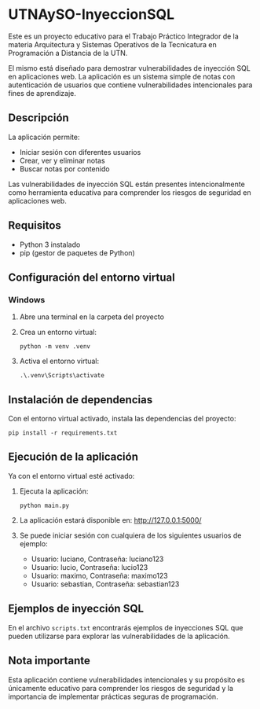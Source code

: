 # UTNAySO-InyeccionSQL

Este es un proyecto educativo para el Trabajo Práctico Integrador de la materia
Arquitectura y Sistemas Operativos de la Tecnicatura en Programación a Distancia de la UTN.

El mismo está diseñado para demostrar vulnerabilidades de inyección SQL en aplicaciones web.
La aplicación es un sistema simple de notas con autenticación de usuarios que contiene vulnerabilidades intencionales para fines de aprendizaje.

## Descripción

La aplicación permite:
- Iniciar sesión con diferentes usuarios
- Crear, ver y eliminar notas
- Buscar notas por contenido

Las vulnerabilidades de inyección SQL están presentes intencionalmente como herramienta educativa para comprender los riesgos de seguridad en aplicaciones web.

## Requisitos

- Python 3 instalado
- pip (gestor de paquetes de Python)

## Configuración del entorno virtual

### Windows

1. Abre una terminal en la carpeta del proyecto

2. Crea un entorno virtual:
   ```
   python -m venv .venv
   ```

3. Activa el entorno virtual:
   ```
   .\.venv\Scripts\activate
   ```


## Instalación de dependencias

Con el entorno virtual activado, instala las dependencias del proyecto:

```
pip install -r requirements.txt
```

## Ejecución de la aplicación

Ya con el entorno virtual esté activado:

1. Ejecuta la aplicación:
   ```
   python main.py
   ```

2. La aplicación estará disponible en: http://127.0.0.1:5000/

3. Se puede iniciar sesión con cualquiera de los siguientes usuarios de ejemplo:
   - Usuario: luciano, Contraseña: luciano123
   - Usuario: lucio, Contraseña: lucio123
   - Usuario: maximo, Contraseña: maximo123
   - Usuario: sebastian, Contraseña: sebastian123

## Ejemplos de inyección SQL

En el archivo `scripts.txt` encontrarás ejemplos de inyecciones SQL que pueden utilizarse para explorar las vulnerabilidades de la aplicación.

## Nota importante

Esta aplicación contiene vulnerabilidades intencionales y su propósito es únicamente educativo para comprender los riesgos de seguridad y la importancia de implementar prácticas seguras de programación.